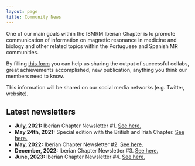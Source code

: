 ```yaml
---
layout: page
title: Community News
---
```


One of our main goals within the ISMRM Iberian Chapter is to promote communication of information on magnetic resonance in medicine and biology and other related topics within the Portuguese and Spanish MR communities.


By filling [this form](https://docs.google.com/forms/d/e/1FAIpQLSfJF4hR3V8osxqr5m1gBYAsPxkKoFMkUUUWgNZvH2cCPUm2Hw/viewform) you can help us sharing the output of successful collabs, great achievements accomplished, new publication, anything you think our members need to know.


This information will be shared on our social media networks (e.g. Twitter, website).

## Latest newsletters

- **July, 2021:** Iberian Chapter Newsletter #1. <a href="https://mailchi.mp/c5436cc15678/iberian-chapter-newsletter-1" target="_blank">See here.</a>
- **May 24th, 2021:** Special edition with the British and Irish Chapter. <a href="https://mailchi.mp/8572954127f5/aqizcjy8ry" target="_blank">See here.</a>
- **May, 2022:** Iberian Chapter Newsletter #2. <a href="https://mailchi.mp/c39d8a1dc63a/iberian-chapter-newsletter-2" target="_blank">See here.</a>
- **December, 2022:** Iberian Chapter Newsletter #3. <a href="https://mailchi.mp/24b5ce5d11bb/iberian-chapter-newsletter-10166821" target="_blank">See here.</a>
- **June, 2023:** Iberian Chapter Newsletter #4. <a href="https://mailchi.mp/aecb1b7ced36/iberian-chapter-newsletter-10368581" target="_blank">See here.</a>

